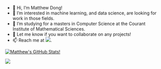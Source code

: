 - 👋 Hi, I’m Matthew Dong!
- 👀 I’m interested in machine learning, and data science, are looking for work in those fields.
- 🌱 I’m studying for a masters in Computer Science at the Courant Institute of Mathematical Sciences.
- 💞️ Let me know if you want to collaborate on any projects!
- 📫 Reach me at <a href="mailto:matthew.dong@nyu.edu" target="_blank"><img src="https://img.shields.io/badge/Email-matthew.dong@nyu.edu-yellow"></a>.

[![Matthew's GitHub Stats!](https://github-readme-stats.vercel.app/api?username=Matt-J-Dong&rank_icon=github&include_all_commits=true&theme=cobalt)](https://github.com/Matt-J-Dong?tab=repositories)

<a href="https://linkedin.com/in/Matt-J-Dong" target="_blank"><img src="https://img.shields.io/badge/LinkedIn-Matt--J--Dong-blue"></a>

<!---
Bonus comment! Brownie points to you if you're reading this ;)
References for README shenanigans: 
Badges: https://img.shields.io/badges/static-badge
README Stats: https://github.com/anuraghazra/github-readme-stats
--->
